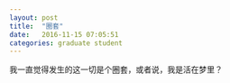 ```yaml
---
layout: post
title:  "圈套"
date:   2016-11-15 07:05:51
categories: graduate student
---
```


我一直觉得发生的这一切是个圈套，或者说，我是活在梦里？
